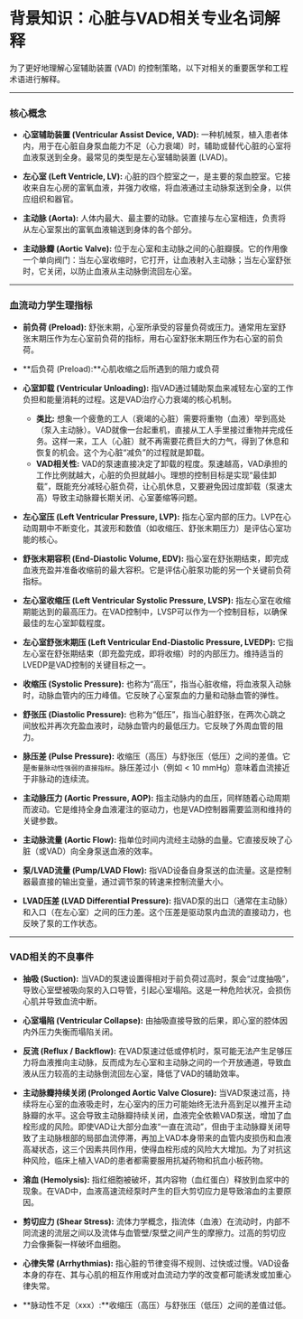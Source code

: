 # 背景知识：心脏与VAD相关专业名词解释

为了更好地理解心室辅助装置 (VAD) 的控制策略，以下对相关的重要医学和工程术语进行解释。

---

### **核心概念**

- **心室辅助装置 (Ventricular Assist Device, VAD):**
  一种机械泵，植入患者体内，用于在心脏自身泵血能力不足（心力衰竭）时，辅助或替代心脏的心室将血液泵送到全身。最常见的类型是左心室辅助装置 (LVAD)。

- **左心室 (Left Ventricle, LV):**
  心脏的四个腔室之一，是主要的泵血腔室。它接收来自左心房的富氧血液，并强力收缩，将血液通过主动脉泵送到全身，以供应组织和器官。

- **主动脉 (Aorta):**
  人体内最大、最主要的动脉。它直接与左心室相连，负责将从左心室泵出的富氧血液输送到身体的各个部分。

- **主动脉瓣 (Aortic Valve):**
  位于左心室和主动脉之间的心脏瓣膜。它的作用像一个单向阀门：当左心室收缩时，它打开，让血液射入主动脉；当左心室舒张时，它关闭，以防止血液从主动脉倒流回左心室。

---

### **血流动力学生理指标**

- **前负荷 (Preload):**
  舒张末期，心室所承受的容量负荷或压力。通常用左室舒张末期压作为左心室前负荷的指标，用右心室舒张末期压作为右心室的前负荷。

- **后负荷 (Preload):**心肌收缩之后所遇到的阻力或负荷

- **心室卸载 (Ventricular Unloading):**
  指VAD通过辅助泵血来减轻左心室的工作负担和能量消耗的过程。这是VAD治疗心力衰竭的核心机制。
  - **类比:** 想象一个疲惫的工人（衰竭的心脏）需要将重物（血液）举到高处（泵入主动脉）。VAD就像一台起重机，直接从工人手里接过重物并完成任务。这样一来，工人（心脏）就不再需要花费巨大的力气，得到了休息和恢复的机会。这个为心脏“减负”的过程就是卸载。
  - **VAD相关性:** VAD的泵速直接决定了卸载的程度。泵速越高，VAD承担的工作比例就越大，心脏的负担就越小。理想的控制目标是实现“最佳卸载”，既能充分减轻心脏负荷，让心肌休息，又要避免因过度卸载（泵速太高）导致主动脉瓣长期关闭、心室萎缩等问题。

- **左心室压 (Left Ventricular Pressure, LVP):**
  指左心室内部的压力。LVP在心动周期中不断变化，其波形和数值（如收缩压、舒张末期压力）是评估心室功能的核心。

- **舒张末期容积 (End-Diastolic Volume, EDV):**
  指心室在舒张期结束，即完成血液充盈并准备收缩前的最大容积。它是评估心脏泵功能的另一个关键前负荷指标。

- **左心室收缩压 (Left Ventricular Systolic Pressure, LVSP):**
  指左心室在收缩期能达到的最高压力。在VAD控制中，LVSP可以作为一个控制目标，以确保最佳的左心室卸载程度。

- **左心室舒张末期压 (Left Ventricular End-Diastolic Pressure, LVEDP):**
  它指左心室在舒张期结束（即充盈完成，即将收缩）时的内部压力。维持适当的LVEDP是VAD控制的关键目标之一。

- **收缩压 (Systolic Pressure):**
  也称为“高压”，指当心脏收缩，将血液泵入动脉时，动脉血管内的压力峰值。它反映了心室泵血的力量和动脉血管的弹性。

- **舒张压 (Diastolic Pressure):**
  也称为“低压”，指当心脏舒张，在两次心跳之间放松并再次充盈血液时，动脉血管内的最低压力。它反映了外周血管的阻力。

- **脉压差 (Pulse Pressure):**
  收缩压（高压）与舒张压（低压）之间的差值。它是`衡量脉动性强弱的直接指标`。脉压差过小（例如 < 10 mmHg）意味着血流接近于非脉动的连续流。

- **主动脉压力 (Aortic Pressure, AOP):**
  指主动脉内的血压，同样随着心动周期而波动。它是维持全身血液灌注的驱动力，也是VAD控制器需要监测和维持的关键参数。

- **主动脉流量 (Aortic Flow):**
  指单位时间内流经主动脉的血量。它直接反映了心脏（或VAD）向全身泵送血液的效率。

- **泵/LVAD流量 (Pump/LVAD Flow):**
  指VAD设备自身泵送的血流量。这是控制器最直接的输出变量，通过调节泵的转速来控制流量大小。

- **LVAD压差 (LVAD Differential Pressure):**
  指VAD泵的出口（通常在主动脉）和入口（在左心室）之间的压力差。这个压差是驱动泵内血流的直接动力，也反映了泵的工作状态。

---

### **VAD相关的不良事件**

- **抽吸 (Suction):**
  当VAD的泵速设置得相对于前负荷过高时，泵会“过度抽吸”，导致心室壁被吸向泵的入口导管，引起心室塌陷。这是一种危险状况，会损伤心肌并导致血流中断。

- **心室塌陷 (Ventricular Collapse):**
  由抽吸直接导致的后果，即心室的腔体因内外压力失衡而塌陷关闭。

- **反流 (Reflux / Backflow):**
  在VAD泵速过低或停机时，泵可能无法产生足够压力将血液推向主动脉，反而成为左心室和主动脉之间的一个开放通道，导致血液从压力较高的主动脉倒流回左心室，降低了VAD的辅助效率。

- **主动脉瓣持续关闭 (Prolonged Aortic Valve Closure):**
  当VAD泵速过高，持续将左心室的血液吸走时，左心室内的压力可能始终无法升高到足以推开主动脉瓣的水平。这会导致主动脉瓣持续关闭，血液完全依赖VAD泵送，增加了血栓形成的风险。即使VAD让大部分血液“一直在流动”，但由于主动脉瓣关闭导致了主动脉根部的局部血流停滞，再加上VAD本身带来的血管内皮损伤和血液高凝状态，这三个因素共同作用，使得血栓形成的风险大大增加。为了对抗这种风险，临床上植入VAD的患者都需要服用抗凝药物和抗血小板药物。

- **溶血 (Hemolysis):**
  指红细胞被破坏，其内容物（血红蛋白）释放到血浆中的现象。在VAD中，血液高速流经泵时产生的巨大剪切应力是导致溶血的主要原因。

- **剪切应力 (Shear Stress):**
  流体力学概念，指流体（血液）在流动时，内部不同流速的流层之间以及流体与血管壁/泵壁之间产生的摩擦力。过高的剪切应力会像撕裂一样破坏血细胞。

- **心律失常 (Arrhythmias):**
  指心脏的节律变得不规则、过快或过慢。VAD设备本身的存在、其与心肌的相互作用或对血流动力学的改变都可能诱发或加重心律失常。

- **脉动性不足（xxx）:**收缩压（高压）与舒张压（低压）之间的差值过低。

